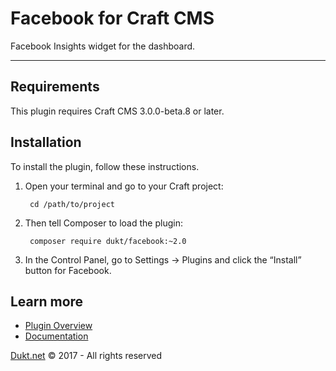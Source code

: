 # Facebook for Craft CMS

Facebook Insights widget for the dashboard.

-------------------------------------------

## Requirements

This plugin requires Craft CMS 3.0.0-beta.8 or later.

## Installation

To install the plugin, follow these instructions.

1. Open your terminal and go to your Craft project:

        cd /path/to/project

2. Then tell Composer to load the plugin:

        composer require dukt/facebook:~2.0

3. In the Control Panel, go to Settings → Plugins and click the “Install” button for Facebook.

## Learn more

- [Plugin Overview](https://dukt.net/facebook)
- [Documentation](https://github.com/dukt/facebook/tree/docs)

[Dukt.net](https://dukt.net/) © 2017 - All rights reserved